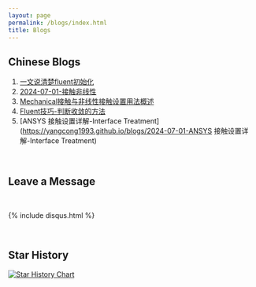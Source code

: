 ```yaml
---
layout: page
permalink: /blogs/index.html
title: Blogs
---
```


## Chinese Blogs



1. [一文说清楚fluent初始化](https://yangcong1993.github.io/blogs/fluent/)
2. [2024-07-01-接触非线性](https://yangcong1993.github.io/blogs/2024-07-01-接触非线性)
3. [Mechanical接触与非线性接触设置用法概述](https://yangcong1993.github.io/blogs/2024-07-01-Mechanical接触与非线性接触设置用法概述)
4. [Fluent技巧-判断收敛的方法](https://yangcong1993.github.io/blogs/2024-07-01-Fluent技巧-判断收敛的方法)
5. [ANSYS 接触设置详解-Interface Treatment](https://yangcong1993.github.io/blogs/2024-07-01-ANSYS 接触设置详解-Interface Treatment)

<br>

## Leave a Message

<br>

{% include disqus.html %} 

<br>

## Star History

[![Star History Chart](https://api.star-history.com/svg?repos=yangcong1993.github.io/yangcong1993.github.io&type=Date)](https://star-history.com/#yangcong1993.github.io/yangcong1993.github.io&Date)

<br>
